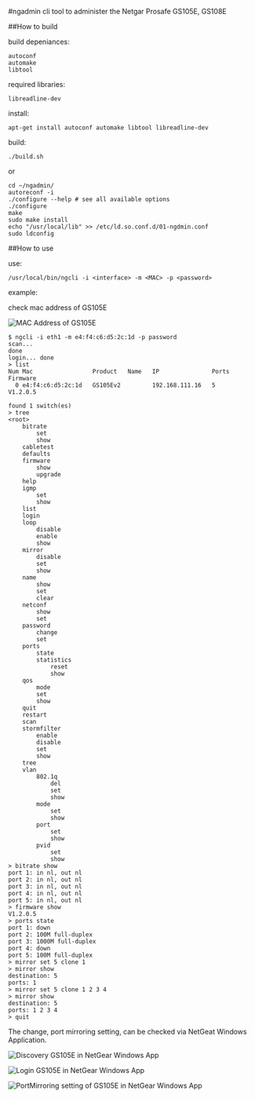 #ngadmin
cli tool to administer the Netgar Prosafe GS105E, GS108E

##How to build

build depeniances:

```
autoconf
automake
libtool
```

required libraries:

```
libreadline-dev
```

install:

```
apt-get install autoconf automake libtool libreadline-dev
```

build:

```
./build.sh
```

or

```
cd ~/ngadmin/
autoreconf -i
./configure --help # see all available options
./configure
make
sudo make install
echo "/usr/local/lib" >> /etc/ld.so.conf.d/01-ngdmin.conf
sudo ldconfig
```

##How to use

use:

```
/usr/local/bin/ngcli -i <interface> -m <MAC> -p <password>
```

example:

check mac address of GS105E

![MAC Address of GS105E](docs/gs105e_000.png)


```
$ ngcli -i eth1 -m e4:f4:c6:d5:2c:1d -p password
scan... 
done
login... done
> list
Num Mac                 Product   Name   IP               Ports   Firmware
  0 e4:f4:c6:d5:2c:1d   GS105Ev2         192.168.111.16   5       V1.2.0.5
 
found 1 switch(es)
> tree
<root>
    bitrate
        set
        show
    cabletest
    defaults
    firmware
        show
        upgrade
    help
    igmp
        set
        show
    list
    login
    loop
        disable
        enable
        show
    mirror
        disable
        set
        show
    name
        show
        set
        clear
    netconf
        show
        set
    password
        change
        set
    ports
        state
        statistics
            reset
            show
    qos
        mode
        set
        show
    quit
    restart
    scan
    stormfilter
        enable
        disable
        set
        show
    tree
    vlan
        802.1q
            del
            set
            show
        mode
            set
            show
        port
            set
            show
        pvid
            set
            show
> bitrate show
port 1: in nl, out nl
port 2: in nl, out nl
port 3: in nl, out nl
port 4: in nl, out nl
port 5: in nl, out nl
> firmware show
V1.2.0.5
> ports state 
port 1: down
port 2: 100M full-duplex
port 3: 1000M full-duplex
port 4: down
port 5: 100M full-duplex
> mirror set 5 clone 1
> mirror show
destination: 5
ports: 1 
> mirror set 5 clone 1 2 3 4
> mirror show
destination: 5
ports: 1 2 3 4 
> quit
```

The change, port mirroring setting, can be checked via NetGeat Windows Application.

![Discovery GS105E in NetGear Windows App](docs/gs105e_001.png)

![Login GS105E in NetGear Windows App](docs/gs105e_002.png)

![PortMirroring setting of GS105E in NetGear Windows App](docs/gs105e_003.png)


